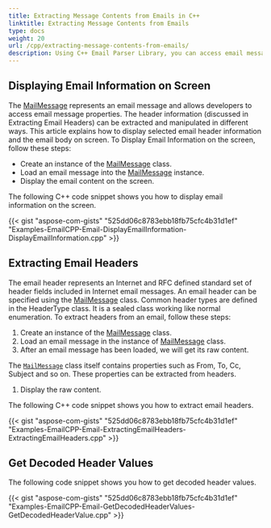 ```yaml
---
title: Extracting Message Contents from Emails in C++
linktitle: Extracting Message Contents from Emails
type: docs
weight: 20
url: /cpp/extracting-message-contents-from-emails/
description: Using C++ Email Parser Library, you can access email message properties, header information and manipulate it in different ways programmatically.
---
```


## **Displaying Email Information on Screen**
The [MailMessage](https://reference.aspose.com/email/cpp/class/aspose.email.mail_message) represents an email message and allows developers to access email message properties. The header information (discussed in Extracting Email Headers) can be extracted and manipulated in different ways. This article explains how to display selected email header information and the email body on screen. To Display Email Information on the screen, follow these steps:

- Create an instance of the [MailMessage](https://reference.aspose.com/email/cpp/class/aspose.email.mail_message) class.
- Load an email message into the [MailMessage](https://reference.aspose.com/email/cpp/class/aspose.email.mail_message) instance.
- Display the email content on the screen.

The following C++ code snippet shows you how to display email information on the screen.

{{< gist "aspose-com-gists" "525dd06c8783ebb18fb75cfc4b31d1ef" "Examples-EmailCPP-Email-DisplayEmailInformation-DisplayEmailInformation.cpp" >}}

## **Extracting Email Headers**
The email header represents an Internet and RFC defined standard set of header fields included in Internet email messages. An email header can be specified using the [MailMessage](https://reference.aspose.com/email/cpp/class/aspose.email.mail_message) class. Common header types are defined in the HeaderType class. It is a sealed class working like normal enumeration. To extract headers from an email, follow these steps:

1. Create an instance of the [MailMessage](https://reference.aspose.com/email/cpp/class/aspose.email.mail_message) class.
1. Load an email message in the instance of [MailMessage](https://reference.aspose.com/email/cpp/class/aspose.email.mail_message) class.
1. After an email message has been loaded, we will get its raw content.

The [`MailMessage`](https://reference.aspose.com/email/cpp/class/aspose.email.mail_message) class itself contains properties such as From, To, Cc, Subject and so on. These properties can be extracted from headers.

1. Display the raw content.

The following  C++ code snippet shows you how to extract email headers.

{{< gist "aspose-com-gists" "525dd06c8783ebb18fb75cfc4b31d1ef" "Examples-EmailCPP-Email-ExtractingEmailHeaders-ExtractingEmailHeaders.cpp" >}}

## **Get Decoded Header Values**
The following code snippet shows you how to get decoded header values.

{{< gist "aspose-com-gists" "525dd06c8783ebb18fb75cfc4b31d1ef" "Examples-EmailCPP-Email-GetDecodedHeaderValues-GetDecodedHeaderValue.cpp" >}}
